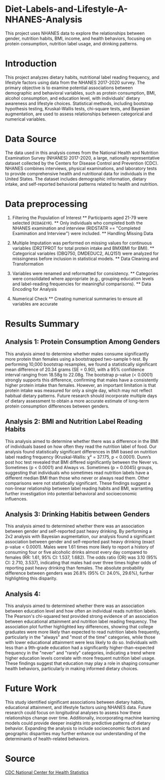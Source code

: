 # Diet-Labels-and-Lifestyle-A-NHANES-Analysis

This project uses NHANES data to explore the relationships between gender, nutrition habits, BMI, income, and health behaviors, focusing on protein consumption, nutrition label usage, and drinking patterns.

# Introduction

This project analyzes dietary habits, nutritional label reading frequency, and lifestyle factors using data from the NHANES 2017-2020 survey. The primary objective is to examine potential associations between demographic and behavioral variables, such as protein consumption, BMI, alcohol consumption, and education level, with individuals' dietary awareness and lifestyle choices. Statistical methods, including bootstrap hypothesis testing, Kruskal-Wallis tests, chi-square tests, and Bayesian augmentation, are used to assess relationships between categorical and numerical variables.

# Data Source

The data used in this analysis comes from the National Health and Nutrition Examination Survey (NHANES) 2017-2020, a large, nationally representative dataset collected by the Centers for Disease Control and Prevention (CDC). NHANES combines interviews, physical examinations, and laboratory tests to provide comprehensive health and nutritional data for individuals in the United States. The dataset includes demographic information, dietary intake, and self-reported behavioral patterns related to health and nutrition.

# Data preprocessing 

1. Filtering the Population of Interest
** Participants aged 21-79 were selected (`RIDAGEYR`).
** Only individuals who completed both the NHANES examination and interview (RIDSTATR == "Completed Examination and Interview") were included.
** Handling Missing Data

2. Multiple Imputation was performed on missing values for continuous variables (DR2TPROT for total protein intake and BMXBMI for BMI).
** Categorical variables (DBQ750, DMDEDUC2, ALQ151) were analyzed for missingness before inclusion in statistical models.
** Data Cleaning and Transformation

3. Variables were renamed and reformatted for consistency.
** Categories were consolidated where appropriate (e.g., grouping education levels and label-reading frequencies for meaningful comparisons).
** Data Encoding for Analysis

4. Numerical Check
** Creating numerical summaries to ensure all variables are accurate


# Results Summary
## Analysis 1: Protein Consumption Among Genders

This analysis aimed to determine whether males consume significantly more protein than females using a bootstrapped two-sample t-test. By performing 10,000 bootstrap resamples, we found a statistically significant mean difference of 20.34 grams (SE = 0.90), with a 95% confidence interval ranging from 18.58g to 22.08g. The bootstrap p-value (< 0.0001) strongly supports this difference, confirming that males have a consistently higher protein intake than females. However, an important limitation is that protein intake was measured for only a single day, which may not reflect habitual dietary patterns. Future research should incorporate multiple days of dietary assessment to obtain a more accurate estimate of long-term protein consumption differences between genders.

## Analysis 2: BMI and Nutrition Label Reading Habits 

This analysis aimed to determine whether there was a difference in the BMI of individuals based on how often they read the nutrition label of food. Our analysis found statistically significant differences in BMI based on nutrition label reading frequency (Kruskal-Wallis: χ² = 37.175, p < 0.0001). Dunn’s post hoc test revealed that BMI differed significantly between the Never vs. Sometimes (p < 0.0001) and Always vs. Sometimes (p = 0.0045) groups, suggesting that individuals who sometimes read nutrition labels have a different median BMI than those who never or always read them. Other comparisons were not statistically significant. These findings suggest a non-linear relationship between label reading habits and BMI, warranting further investigation into potential behavioral and socioeconomic influences.

## Analysis 3: Drinking Habitis between Genders

This analysis aimed to determined whether there was an association between gender and self-reported past heavy drinking. By performing a 2x2 analysis with Bayesian augmentation, our analysis found a significant association between gender and self-reported past heavy drinking (exact p-value < 0.0001). Males were 1.61 times more likely to report a history of consuming four or five alcoholic drinks almost every day compared to females (RR: 1.61, 95% CI: 1.537, 1.682). The odds ratio (OR) was 3.10 (95% CI: 2.710, 3.537), indicating that males had over three times higher odds of reporting past heavy drinking than females. The absolute probability difference between genders was 26.8% (95% CI: 24.0%, 29.6%), further highlighting this disparity. 

## Analysis 4: 

This analysis aimed to determined whether there was an association between education level and how often an individual reads nutrition labels.  The Pearson's chi-squared test provided strong evidence of an association between educational attainment and nutrition label reading frequency. The association plot further highlighted key differences, showing that college graduates were more likely than expected to read nutrition labels frequently, particularly in the "always" and "most of the time" categories, while those with lower educational attainment were less likely to do so. Individuals with less than a 9th-grade education had a significantly higher-than-expected frequency in the "never" and "rarely" categories, indicating a trend where higher education levels correlate with more frequent nutrition label usage. These findings suggest that education may play a role in shaping consumer health behaviors, particularly in making informed dietary choices.

# Future Work

This study identified significant associations between dietary habits, educational attainment, and lifestyle factors using NHANES data. Future research could focus on longitudinal analyses to assess how these relationships change over time. Additionally, incorporating machine learning models could provide deeper insights into predictive patterns of dietary behavior. Expanding the analysis to include socioeconomic factors and geographic disparities may further enhance our understanding of the determinants of health-related behaviors.

# Source

[CDC National Center for Health Statistics](https://www.cdc.gov/nchs/nhanes/)
